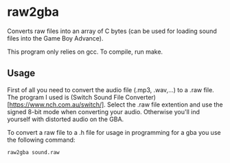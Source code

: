 # raw2gba

Converts raw files into an array of C bytes (can be used for loading sound files
into the Game Boy Advance).

This program only relies on gcc.  To compile, run make.

## Usage
First of all you need to convert the audio file (.mp3, .wav,...) to a .raw file.
The program I used is (Switch Sound File Converter)[https://www.nch.com.au/switch/].
Select the .raw file extention  and use the signed 8-bit mode when converting your audio. 
Otherwise you'll ind yourself with  distorted audio on the GBA.

To convert a raw file to a .h file for usage in programming for a gba you use the following command:

```
raw2gba sound.raw
```
